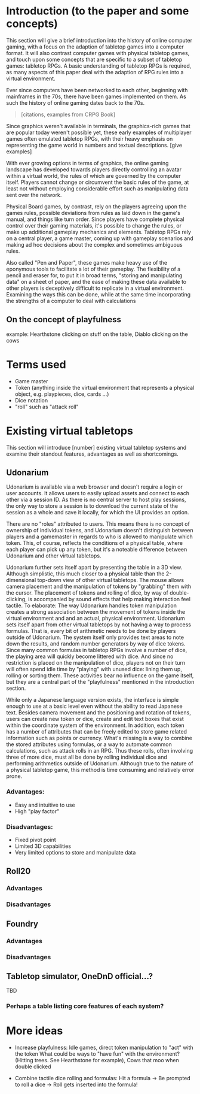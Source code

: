 # Introduction (to the paper and some concepts)

This section will give a brief introduction into the history of online computer gaming, with a focus on the adaption of tabletop games into a computer format.
It will also contrast computer games with physical tabletop games, and touch upon some concepts that are specific to a subset of tabletop games: tabletop RPGs. A basic understanding of tabletop RPGs is required, as many aspects of this paper deal with the adaption of RPG rules into a virtual environment.

Ever since computers have been networked to each other, beginning with mainframes in the 70s, there have been games implemented on them. As such the history of online gaming dates back to the 70s.
> [citations, examples from CRPG Book]

Since graphics weren't available in terminals, the graphics-rich games that are popular today weren't possible yet, these early examples of multiplayer games often emulated tabletop RPGs, with their heavy emphasis on representing the game world in numbers and textual descriptions. [give examples]

With ever growing options in terms of graphics, the online gaming landscape has developed towards players directly controlling an avatar within a virtual world, the rules of which are governed by the computer itself. Players cannot change or circumvent the basic rules of the game, at least not without employing considerable effort such as manipulating data sent over the network.

Physical Board games, by contrast, rely on the players agreeing upon the games rules, possible deviations from rules as laid down in the game's manual, and things like turn order.
Since players have complete physical control over their gaming materials, it's possible to change the rules, or make up additional gameplay mechanics and elements.
Tabletop RPGs rely on a central player, a game master, coming up with gameplay scenarios and making ad hoc decisions about the complex and sometimes ambiguous rules.

Also called "Pen and Paper", these games make heavy use of the eponymous tools to facilitate a lot of their gameplay. The flexibility of a pencil and eraser for, to put it in broad terms, "storing and manipulating data" on a sheet of paper, and the ease of making these data available to other players is deceptively difficult to replicate in a virtual environment.
Examining the ways this can be done, while at the same time incorporating the strengths of a computer to deal with calculations

## On the concept of playfulness

example: Hearthstone clicking on stuff on the table, Diablo clicking on the cows

# Terms used

- Game master
- Token (anything inside the virtual environment that represents a physical object, e.g. playpieces, dice, cards ...)
- Dice notation
- "roll" such as "attack roll"


# Existing virtual tabletops

This section will introduce [number] existing virtual tabletop systems and examine their standout features, advantages as well as shortcomings.


## Udonarium

Udonarium is available via a web browser and doesn't require a login or user accounts. It allows users to easily upload assets and connect to each other via a session ID. As there is no central server to host play sessions, the only way to store a session is to download the current state of the session as a whole and save it locally, for which the UI provides an option.

There are no "roles" attributed to users. This means there is no concept of ownership of individual tokens, and Udonarium doesn't distinguish between players and a gamemaster in regards to who is allowed to manipulate which token. This, of course, reflects the conditions of a physical table, where each player can pick up any token, but it's a noteable difference between Udonarium and other virtual tabletops.

Udonarium further sets itself apart by presenting the table in a 3D view. Although simplistic, this much closer to a physical table than the 2-dimensional top-down view of other virtual tabletops.
The mouse allows camera placement and the manipulation of tokens by "grabbing" them with the cursor. The placement of tokens and rolling of dice, by way of double-clicking, is accompanied by sound effects that help making interaction feel tactile. To elaborate: The way Udonarium handles token manipulation creates a strong association between the movement of tokens inside the virtual environment and and an actual, physical environment.
Udonarium sets itself apart from other virtual tabletops by not having a way to process formulas. That is, every bit of arithmetic needs to be done by players outside of Udonarium. The system itself only provides text areas to note down the results, and random number generators by way of dice tokens. Since many common formulas in tabletop RPGs involve a number of dice, the playing area will quickly become littered with dice. And since no restriction is placed on the manipulation of dice, players not on their turn will often spend idle time by "playing" with unused dice: lining them up, rolling or sorting them.
These activities bear no influence on the game itself, but they are a central part of the "playfulness" mentioned in the introduction section.


While only a Japanese language version exists, the interface is simple enough to use at a basic level even without the ability to read Japanese text. Besides camera movement and the positioning and rotation of tokens, users can create new token or dice, create and edit text boxes that exist within the coordinate system of the environment.
In addition, each token has a number of attributes that can be freely edited to store game related information such as points or currency.
What's missing is a way to combine the stored attributes using formulas, or a way to automate common calculations, such as attack rolls in an RPG. Thus these rolls, often involving three of more dice, must all be done by rolling individual dice and performing arithmetics outside of Udonarium. Although true to the nature of a physical tabletop game, this method is time consuming and relatively error prone.

### Advantages:
- Easy and intuitive to use
- High "play factor"

### Disadvantages:
- Fixed pivot point
- Limited 3D capabilities
- Very limited options to store and manipulate data

## Roll20

### Advantages
### Disadvantages

## Foundry

### Advantages
### Disadvantages

## Tabletop simulator, OneDnD official...?
TBD

### Perhaps a table listing core features of each system?

# More ideas

- Increase playfulness: Idle games, direct token manipulation to "act" with the token
What could be ways to "have fun" with the environment? (Hitting trees. See Hearthstone for example), Cows that moo when double clicked

- Combine tactile dice rolling and formulas: Hit a formula -> Be prompted to roll a dice -> Roll gets inserted into the formula!